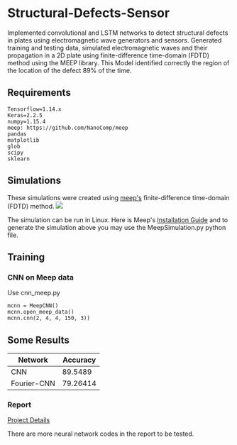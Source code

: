 # Structural-Defects-Sensor
Implemented convolutional and LSTM networks to detect structural defects in plates using electromagnetic wave generators and sensors. Generated training and testing data, simulated electromagnetic waves and their propagation in a 2D plate using finite-difference time-domain (FDTD) method using the MEEP library. This Model identified correctly the region of the location of the defect 89% of the time. 

## Requirements

```
Tensorflow=1.14.x
Keras=2.2.5
numpy=1.15.4
meep: https://github.com/NanoComp/meep
pandas
matplotlib
glob
scipy
sklearn
```
## Simulations
These simulations were created using [meep's](https://meep.readthedocs.io/en/latest) finite-difference time-domain (FDTD) method. 
![](WaveSimulation1.gif)

The simulation can be run in Linux. Here is Meep's [Installation Guide](https://meep.readthedocs.io/en/latest/Installation/#installation) and to generate the simulation above you may use the MeepSimulation.py python file.

## Training 
### CNN on Meep data
Use cnn_meep.py 
```
mcnn = MeepCNN()
mcnn.open_meep_data()
mcnn.cnn(2, 4, 4, 150, 3))
```


## Some Results 
|Network        | Accuracy |
|---------------|----------|
|CNN            | 89.5489  |
|Fourier-CNN    | 79.26414 |

### Report

[Project Details](https://docs.google.com/document/d/1AlJmcSzWoFh2aex3gz_YyJZfXLPGOyG6g7xSFFyxJ0c/edit?usp=sharing)

There are more neural network codes in the report to be tested.
